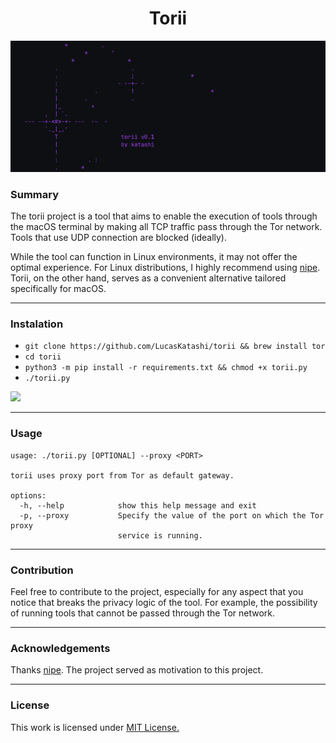 <p align="center">
<h1 align="center"><b>Torii</b></h1>

<div align="center">
    <img src="./banner.png">
</div>

### Summary

The torii project is a tool that aims to enable the execution of tools through the macOS terminal by making all TCP traffic pass through the Tor network. Tools that use UDP connection are blocked (ideally).

While the tool can function in Linux environments, it may not offer the optimal experience. For Linux distributions, I highly recommend using [nipe](https://github.com/htrgouvea/nipe). Torii, on the other hand, serves as a convenient alternative tailored specifically for macOS.

---

### Instalation

- `git clone https://github.com/LucasKatashi/torii && brew install tor`
- `cd torii`
- `python3 -m pip install -r requirements.txt && chmod +x torii.py`
- `./torii.py`

<a href="[[https://asciinema.org/a/651710](https://asciinema.org/a/FWgSxWsbByv2AhbJULJR0qnmz)](https://asciinema.org/a/FWgSxWsbByv2AhbJULJR0qnmz)" target="_blank"><img src="[https://asciinema.org/a/651710](https://asciinema.org/a/FWgSxWsbByv2AhbJULJR0qnmz).svg" /></a>

---

### Usage

```
usage: ./torii.py [OPTIONAL] --proxy <PORT>

torii uses proxy port from Tor as default gateway.

options:
  -h, --help            show this help message and exit
  -p, --proxy           Specify the value of the port on which the Tor proxy
                        service is running.
```

---

### Contribution

Feel free to contribute to the project, especially for any aspect that you notice that breaks the privacy logic of the tool. For example, the possibility of running tools that cannot be passed through the Tor network.

---

### Acknowledgements

Thanks [nipe](https://github.com/htrgouvea/nipe). The project served as motivation to this project.

---

### License

This work is licensed under [MIT License.](/LICENSE.md)
